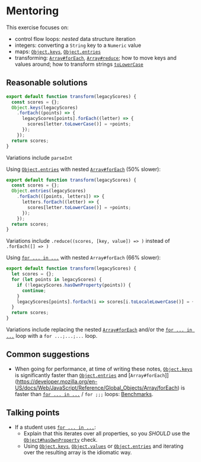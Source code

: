 # Mentoring

This exercise focuses on:
- control flow loops: _nested_ data structure iteration
- integers: converting a `String` key to a `Numeric` value
- maps: [`Object.keys`](https://developer.mozilla.org/en-US/docs/Web/JavaScript/Reference/Global_Objects/Object/keys), [`Object.entries`](https://developer.mozilla.org/en-US/docs/Web/JavaScript/Reference/Global_Objects/Object/entries)
- transforming: [`Array#forEach`](https://developer.mozilla.org/en-US/docs/Web/JavaScript/Reference/Global_Objects/Array/forEach), [`Array#reduce`](https://developer.mozilla.org/en-US/docs/Web/JavaScript/Reference/Global_Objects/Array/reduce); how to move keys and values around; how to transform strings [`toLowerCase`](https://developer.mozilla.org/en-US/docs/Web/JavaScript/Reference/Global_Objects/String/toLowerCase)

## Reasonable solutions
```javascript
export default function transform(legacyScores) {
  const scores = {};
  Object.keys(legacyScores)
    .forEach((points) => {
      legacyScores[points].forEach((letter) => {
        scores[letter.toLowerCase()] = +points;
      });
    });
  return scores;
}
```
Variations include `parseInt`

Using [`Object.entries`](https://developer.mozilla.org/en-US/docs/Web/JavaScript/Reference/Global_Objects/Object/entries) with nested [`Array#forEach`](https://developer.mozilla.org/en-US/docs/Web/JavaScript/Reference/Global_Objects/Array/forEach) (50% slower):
```javascript
export default function transform(legacyScores) {
  const scores = {};
  Object.entries(legacyScores)
    .forEach(([points, letters]) => {
      letters.forEach((letter) => {
        scores[letter.toLowerCase()] = +points;
      });
    });
  return scores;
}
```
Variations include `.reduce((scores, [key, value]) => )` instead of `.forEach([] => )`

Using [`for ... in ...`](https://developer.mozilla.org/en-US/docs/Web/JavaScript/Reference/Statements/for...in) with nested `Array#forEach` (66% slower):
```javascript
export default function transform(legacyScores) {
  let scores = {};
  for (let points in legacyScores) {
    if (!legacyScores.hasOwnProperty(points)) {
      continue;
    }
    legacyScores[points].forEach(i => scores[i.toLocaleLowerCase()] = +points);
  }
  return scores;
}
```
Variations include replacing the nested [`Array#forEach`](https://developer.mozilla.org/en-US/docs/Web/JavaScript/Reference/Global_Objects/Array/forEach) and/or the [`for ... in ...`](https://developer.mozilla.org/en-US/docs/Web/JavaScript/Reference/Statements/for...in) loop with a `for ...;...;...` loop.

## Common suggestions
- When going for performance, at time of writing these notes, [`Object.keys`](https://developer.mozilla.org/en-US/docs/Web/JavaScript/Reference/Global_Objects/Object/keys) is significantly faster than [`Object.entries`](https://developer.mozilla.org/en-US/docs/Web/JavaScript/Reference/Global_Objects/Object/entries) and [`Array#forEach`]](https://developer.mozilla.org/en-US/docs/Web/JavaScript/Reference/Global_Objects/Array/forEach) is faster than [`for ... in ...`](https://developer.mozilla.org/en-US/docs/Web/JavaScript/Reference/Statements/for...in) / `for ;;;` loops: [Benchmarks](https://run.perf.zone/view/Nested-object-iteration-1542907930560).


## Talking points
- If a student uses [`for ... in ...`](https://developer.mozilla.org/en-US/docs/Web/JavaScript/Reference/Statements/for...in):
  - Explain that this iterates over all properties, so you _SHOULD_ use the [`Object#hasOwnProperty`](https://developer.mozilla.org/en-US/docs/Web/JavaScript/Reference/Global_Objects/Object/hasOwnProperty) check.
  - Using [`Object.keys`](https://developer.mozilla.org/en-US/docs/Web/JavaScript/Reference/Global_Objects/Object/keys), [`Object.values`](https://developer.mozilla.org/en-US/docs/Web/JavaScript/Reference/Global_Objects/Object/values) or [`Object.entries`](https://developer.mozilla.org/en-US/docs/Web/JavaScript/Reference/Global_Objects/Object/entries) and iterating over the resulting array is the idiomatic way.
